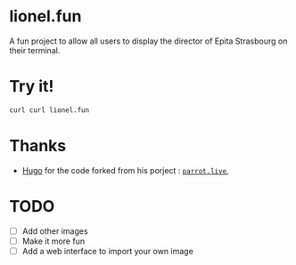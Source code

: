 # lionel.fun

A fun project to allow all users to display the director of Epita Strasbourg on their terminal.

# Try it!
```bash
curl curl lionel.fun
```

# Thanks
* [Hugo](https://github.com/hugomd) for the code forked from his porject : [`parrot.live`](https://github.com/hugomd/parrot.live), 

# TODO
* [ ] Add other images
* [ ] Make it more fun
* [ ] Add a web interface to import your own image
